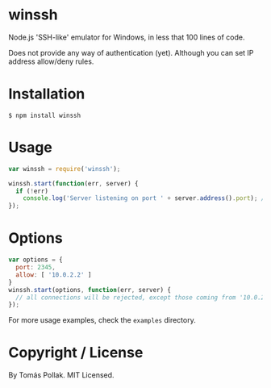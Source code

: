 winssh
======

Node.js 'SSH-like' emulator for Windows, in less that 100 lines of code.

Does not provide any way of authentication (yet). Although you can set IP address allow/deny rules.

# Installation

    $ npm install winssh

# Usage

``` js
var winssh = require('winssh');

winssh.start(function(err, server) {
  if (!err)
    console.log('Server listening on port ' + server.address().port); // by default, port 22
});
```

# Options

``` js
var options = {
  port: 2345,
  allow: [ '10.0.2.2' ]
}
winssh.start(options, function(err, server) {
  // all connections will be rejected, except those coming from '10.0.2.2'
});
```

For more usage examples, check the `examples` directory.

# Copyright / License

By Tomás Pollak. MIT Licensed.
